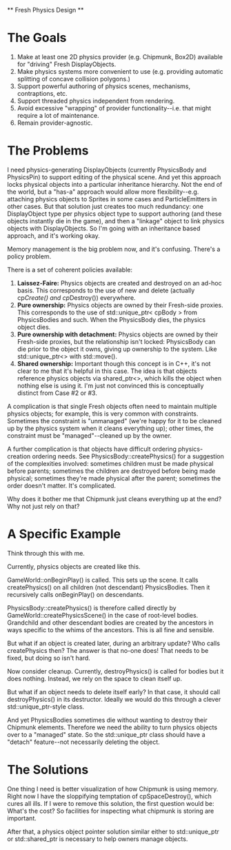 ** Fresh Physics Design **


The Goals
=========

1.	Make at least one 2D physics provider (e.g. Chipmunk, Box2D) available for "driving" Fresh DisplayObjects.
2.	Make physics systems more convenient to use (e.g. providing automatic splitting of concave collision polygons.)
3.	Support powerful authoring of physics scenes, mechanisms, contraptions, etc.
4.	Support threaded physics independent from rendering.
5.	Avoid excessive "wrapping" of provider functionality--i.e. that might require a lot of maintenance.
6.	Remain provider-agnostic.

The Problems
============

I need physics-generating DisplayObjects (currently PhysicsBody and PhysicsPin) to support editing of the physical scene. And yet this approach locks physical objects into a particular inheritance hierarchy. Not the end of the world, but a "has-a" approach would allow more flexibility--e.g. attaching physics objects to Sprites in some cases and ParticleEmitters in other cases. But that solution just creates too much redundancy: one DisplayObject type per physics object type to support authoring (and these objects instantly die in the game), and then a "linkage" object to link physics objects with DisplayObjects. So I'm going with an inheritance based approach, and it's working okay.

Memory management is the big problem now, and it's confusing. There's a policy problem.

There is a set of coherent policies available:

1.	**Laissez-Faire:** Physics objects are created and destroyed on an ad-hoc basis. This corresponds to the use of new and delete (actually cp*Create() and cp*Destroy()) everywhere.
2.	**Pure ownership:** Physics objects are owned by their Fresh-side proxies. This corresponds to the use of std::unique_ptr< cpBody > from PhysicsBodies and such. When the PhysicsBody dies, the physics object dies.
3.	**Pure ownership with detachment:** Physics objects are owned by their Fresh-side proxies, but the relationship isn't locked: PhysicsBody can die prior to the object it owns, giving up ownership to the system. Like std::unique_ptr<> with std::move().
4.	**Shared ownership:** Important though this concept is in C++, it's not clear to me that it's helpful in this case. The idea is that objects reference physics objects via shared_ptr<>, which kills the object when nothing else is using it. I'm just not convinced this is conceptually distinct from Case #2 or #3.

A complication is that single Fresh objects often need to maintain multiple physics objects; for example, this is very common with constraints. Sometimes the constraint is "unmanaged" (we're happy for it to be cleaned up by the physics system when it cleans everything up); other times, the constraint must be "managed"--cleaned up by the owner.

A further complication is that objects have difficult ordering physics-creation ordering needs. See PhysicsBody::createPhysics() for a suggestion of the complexities involved: sometimes children must be made physical before parents; sometimes the children are destroyed before being made physical; sometimes they're made physical after the parent; sometimes the order doesn't matter. It's complicated.

Why does it bother me that Chipmunk just cleans everything up at the end? Why not just rely on that?

A Specific Example
==================

Think through this with me.

Currently, physics objects are created like this.

GameWorld::onBeginPlay() is called. This sets up the scene. It calls createPhysics() on all children (not descendant) PhysicsBodies. Then it recursively calls onBeginPlay() on descendants.

PhysicsBody::createPhysics() is therefore called directly by GameWorld::createPhysicsScene() in the case of root-level bodies. Grandchild and other descendant bodies are created by the ancestors in ways specific to the whims of the ancestors. This is all fine and sensible.

But what if an object is created later, during an arbitrary update? Who calls createPhysics then? The answer is that no-one does! That needs to be fixed, but doing so isn't hard.

Now consider cleanup. Currently, destroyPhysics() is called for bodies but it does nothing. Instead, we rely on the space to clean itself up.

But what if an object needs to delete itself early? In that case, it should call destroyPhysics() in its destructor. Ideally we would do this through a clever std::unique_ptr-style class.

And yet PhysicsBodies sometimes die without wanting to destroy their Chipmunk elements. Therefore we need the ability to turn physics objects over to a "managed" state. So the std::unique_ptr class should have a "detach" feature--not necessarily deleting the object.

The Solutions
=============

One thing I need is better visualization of how Chipmunk is using memory. Right now I have the sloppifying temptation of cpSpaceDestroy(), which cures all ills. If I were to remove this solution, the first question would be: What's the cost? So facilities for inspecting what chipmunk is storing are important.

After that, a physics object pointer solution similar either to std::unique_ptr or std::shared_ptr is necessary to help owners manage objects.